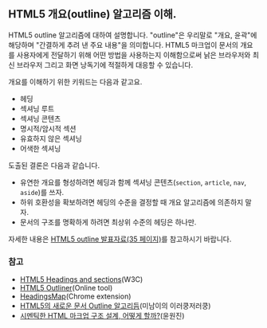 ## HTML5 개요(outline) 알고리즘 이해.

HTML5 outline 알고리즘에 대하여 설명합니다. "outline"은 우리말로 "개요, 윤곽"에 해당하며 "간결하게 추려 낸 주요 내용"을 의미합니다. HTML5 마크업이 문서의 개요를 사용자에게 전달하기 위해 어떤 방법을 사용하는지 이해함으로써 낡은 브라우저와 최신 브라우저 그리고 화면 낭독기에 적절하게 대응할 수 있습니다.

개요를 이해하기 위한 키워드는 다음과 같고요.

* 헤딩
* 섹셔닝 루트
* 섹셔닝 콘텐츠
* 명시적/암시적 섹션
* 유효하지 않은 섹셔닝
* 어색한 섹셔닝

도출된 결론은 다음과 같습니다.

* 유연한 개요를 형성하려면 헤딩과 함께 섹셔닝 콘텐츠(`section`, `article`, `nav`, `aside`)를 쓰자.
* 하위 호환성을 확보하려면 헤딩의 수준을 결정할 때 개요 알고리즘에 의존하지 말자.
* 문서의 구조를 명확하게 하려면 최상위 수준의 헤딩은 하나만.

자세한 내용은 <a href="https://goo.gl/5yPmyW">HTML5 outline 발표자료(35 페이지)</a>를 참고하시기 바랍니다.

### 참고
* <a href="https://www.w3.org/TR/html5/sections.html#headings-and-sections">HTML5 Headings and sections</a>(W3C)
* <a href="https://gsnedders.html5.org/outliner/">HTML5 Outliner</a>(Online tool)
* <a href="https://chrome.google.com/webstore/detail/headingsmap/flbjommegcjonpdmenkdiocclhjacmbi?hl=ko">HeadingsMap</a>(Chrome extension)
* <a href="http://appletree.or.kr/blog/web-development/html/html5%EC%9D%98-%EC%83%88%EB%A1%9C%EC%9A%B4-%EB%AC%B8%EC%84%9C-outline-%EC%95%8C%EA%B3%A0%EB%A6%AC%EB%93%AC/">HTML5의 새로운 문서 Outline 알고리듬</a>(미남이의 이러쿵저러쿵)
* <a href="https://www.slideshare.net/NULINTS/2014-html5">시멘틱한 HTML 마크업 구조 설계, 어떻게 할까?</a>(윤원진)

